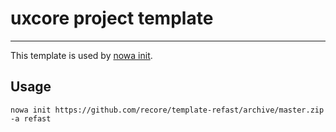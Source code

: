 # uxcore project template

---

This template is used by [nowa init](https://github.com/nowa-webpack/nowa-init).

## Usage

```
nowa init https://github.com/recore/template-refast/archive/master.zip -a refast
```
